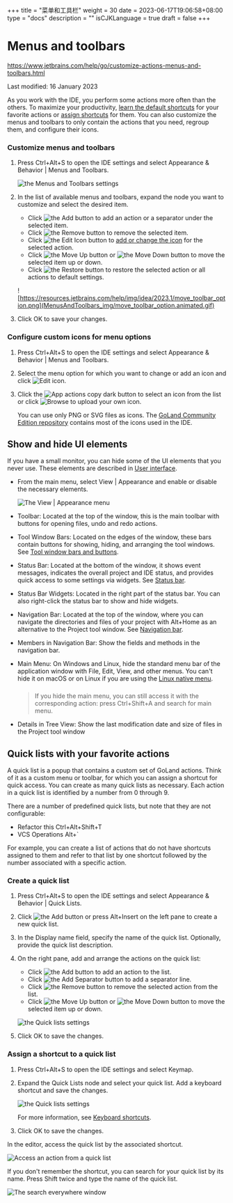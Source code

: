 +++
title = "菜单和工具栏"
weight = 30
date = 2023-06-17T19:06:58+08:00
type = "docs"
description = ""
isCJKLanguage = true
draft = false
+++
# Menus and toolbars﻿

https://www.jetbrains.com/help/go/customize-actions-menus-and-toolbars.html

Last modified: 16 January 2023

As you work with the IDE, you perform some actions more often than the others. To maximize your productivity, [learn the default shortcuts](https://www.jetbrains.com/help/go/mastering-keyboard-shortcuts.html) for your favorite actions or [assign shortcuts](https://www.jetbrains.com/help/go/configuring-keyboard-and-mouse-shortcuts.html) for them. You can also customize the menus and toolbars to only contain the actions that you need, regroup them, and configure their icons.

### Customize menus and toolbars﻿

1. Press Ctrl+Alt+S to open the IDE settings and select Appearance & Behavior | Menus and Toolbars.

   ![the Menus and Toolbars settings](MenusAndToolbars_img/settings_menus_toolbars.png)

2. In the list of available menus and toolbars, expand the node you want to customize and select the desired item.

   - Click ![the Add button](MenusAndToolbars_img/app.general.add.svg) to add an action or a separator under the selected item.
   - Click ![the Remove button](MenusAndToolbars_img/app.general.remove.svg) to remove the selected item.
   - Click ![the Edit Icon button](MenusAndToolbars_img/app.actions.edit.svg) to [add or change the icon](https://www.jetbrains.com/help/go/customize-actions-menus-and-toolbars.html#custom-icons-menu) for the selected action.
   - Click ![the Move Up button](MenusAndToolbars_img/app.general.arrowUp.svg) or ![the Move Down button](MenusAndToolbars_img/app.general.arrowDown.svg) to move the selected item up or down.
   - Click ![the Restore button](MenusAndToolbars_img/app.actions.rollback.svg) to restore the selected action or all actions to default settings.

   ![https://resources.jetbrains.com/help/img/idea/2023.1/move_toolbar_option.png](MenusAndToolbars_img/move_toolbar_option.animated.gif)

3. Click OK to save your changes.

### Configure custom icons for menu options﻿

1. Press Ctrl+Alt+S to open the IDE settings and select Appearance & Behavior | Menus and Toolbars.

2. Select the menu option for which you want to change or add an icon and click ![Edit icon](MenusAndToolbars_img/app.actions.edit.svg).

3. Click the ![App actions copy dark](MenusAndToolbars_img/app.actions.copy_dark.svg) button to select an icon from the list or click ![Browse](MenusAndToolbars_img/app.actions.menu-open_dark.svg) to upload your own icon.

   You can use only PNG or SVG files as icons. The [GoLand Community Edition repository](https://github.com/JetBrains/intellij-community/tree/master/platform/icons/src) contains most of the icons used in the IDE.

## Show and hide UI elements﻿

If you have a small monitor, you can hide some of the UI elements that you never use. These elements are described in [User interface](https://www.jetbrains.com/help/go/guided-tour-around-the-user-interface.html).

- From the main menu, select View | Appearance and enable or disable the necessary elements.

  ![The View | Appearance menu](MenusAndToolbars_img/db_view_appearance.png)

- Toolbar: Located at the top of the window, this is the main toolbar with buttons for opening files, undo and redo actions.

- Tool Window Bars: Located on the edges of the window, these bars contain buttons for showing, hiding, and arranging the tool windows. See [Tool window bars and buttons](https://www.jetbrains.com/help/go/tool-windows.html#bars_and_buttons).

- Status Bar: Located at the bottom of the window, it shows event messages, indicates the overall project and IDE status, and provides quick access to some settings via widgets. See [Status bar](https://www.jetbrains.com/help/go/guided-tour-around-the-user-interface.html#status-bar).

- Status Bar Widgets: Located in the right part of the status bar. You can also right-click the status bar to show and hide widgets.

- Navigation Bar: Located at the top of the window, where you can navigate the directories and files of your project with Alt+Home as an alternative to the Project tool window. See [Navigation bar](https://www.jetbrains.com/help/go/guided-tour-around-the-user-interface.html#navigation-bar).

- Members in Navigation Bar: Show the fields and methods in the navigation bar.

- Main Menu: On Windows and Linux, hide the standard menu bar of the application window with File, Edit, View, and other menus. You can't hide it on macOS or on Linux if you are using the [Linux native menu](https://www.jetbrains.com/help/go/linux-native-menu.html).

  > ### 
  >
  > 
  >
  > If you hide the main menu, you can still access it with the corresponding action: press Ctrl+Shift+A and search for main menu.

- Details in Tree View: Show the last modification date and size of files in the Project tool window

## Quick lists with your favorite actions﻿

A quick list is a popup that contains a custom set of GoLand actions. Think of it as a custom menu or toolbar, for which you can assign a shortcut for quick access. You can create as many quick lists as necessary. Each action in a quick list is identified by a number from 0 through 9.

There are a number of predefined quick lists, but note that they are not configurable:

- Refactor this Ctrl+Alt+Shift+T
- VCS Operations Alt+`

For example, you can create a list of actions that do not have shortcuts assigned to them and refer to that list by one shortcut followed by the number associated with a specific action.

### Create a quick list﻿

1. Press Ctrl+Alt+S to open the IDE settings and select Appearance & Behavior | Quick Lists.

2. Click ![the Add button](MenusAndToolbars_img/app.general.add.svg) or press Alt+Insert on the left pane to create a new quick list.

3. In the Display name field, specify the name of the quick list. Optionally, provide the quick list description.

4. On the right pane, add and arrange the actions on the quick list:

   - Click ![the Add button](MenusAndToolbars_img/app.general.add.svg) to add an action to the list.
   - Click ![the Add Separator button](MenusAndToolbars_img/app.general.separatorH.svg) to add a separator line.
   - Click ![the Remove button](MenusAndToolbars_img/app.general.remove.svg) to remove the selected action from the list.
   - Click ![the Move Up button](MenusAndToolbars_img/app.general.arrowUp.svg) or ![the Move Down button](MenusAndToolbars_img/app.general.arrowDown.svg) to move the selected item up or down.

   ![the Quick lists settings](MenusAndToolbars_img/configure_quick_list.png)

5. Click OK to save the changes.

### Assign a shortcut to a quick list﻿

1. Press Ctrl+Alt+S to open the IDE settings and select Keymap.

2. Expand the Quick Lists node and select your quick list. Add a keyboard shortcut and save the changes.

   ![the Quick lists settings](MenusAndToolbars_img/db_go_configure_quick_list.png)

   

   For more information, see [Keyboard shortcuts](https://www.jetbrains.com/help/go/configuring-keyboard-and-mouse-shortcuts.html).

3. Click OK to save the changes.

In the editor, access the quick list by the associated shortcut.

![Access an action from a quick list](MenusAndToolbars_img/go_quick_list_access.png)

If you don't remember the shortcut, you can search for your quick list by its name. Press Shift twice and type the name of the quick list.

![The search everywhere window](MenusAndToolbars_img/go_search_for_quick_lists.png)